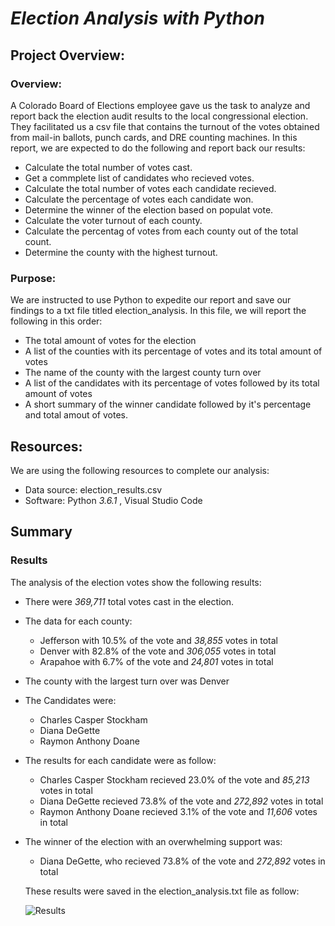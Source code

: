 # ***Election Analysis with Python***

## **Project Overview:**

### Overview:

A Colorado Board of Elections employee gave us the task to analyze and report back the election audit results to the local congressional election. They facilitated us a csv file that contains the turnout of the votes obtained from mail-in ballots, punch cards, and DRE counting machines. In this report, we are expected to do the following and report back our results:

- Calculate the total number of votes cast.
- Get a commplete list of candidates who recieved votes.
- Calculate the total number of votes each candidate recieved.
- Calculate the percentage of votes each candidate won.
- Determine the winner of the election based on populat vote.
- Calculate the voter turnout of each county.
- Calculate the percentag of votes from each county out of the total count.
- Determine the county with the highest turnout.

### Purpose:

We are instructed to use Python to expedite our report and save our findings to a txt file titled election_analysis. In this file, we will report the following in this order:
- The total amount of votes for the election
- A list of the counties with its percentage of votes and its total amount of votes
- The name of the county with the largest county turn over
- A list of the candidates with its percentage of votes followed by its total amount of votes
- A short summary of the winner candidate followed by it's percentage and total amout of votes.

## **Resources:**

We are using the following resources to complete our analysis:

- Data source: election_results.csv
- Software: Python *3.6.1* , Visual Studio Code

## **Summary**

### Results
The analysis of the election votes show the following results:

 - There were *369,711* total votes cast in the election.
  
  - The data for each county:
    - Jefferson with 10.5% of the vote and *38,855* votes in total
    - Denver with 82.8% of the vote and *306,055* votes in total
    - Arapahoe with 6.7% of the vote and *24,801* votes in total
    
  - The county with the largest turn over was Denver 
  
  - The Candidates were:
      - Charles Casper Stockham
      - Diana DeGette
      - Raymon Anthony Doane
      
  - The results for each candidate were as follow:
      - Charles Casper Stockham recieved 23.0% of the vote and *85,213* votes in total
      - Diana DeGette recieved 73.8% of the vote and *272,892* votes in total
      - Raymon Anthony Doane recieved 3.1% of the vote and *11,606* votes in total
      
  - The winner of the election with an overwhelming support was:
      - Diana DeGette, who recieved 73.8% of the vote and *272,892* votes in total
    
    These results were saved in the election_analysis.txt file as follow:
    
    ![Results](https://user-images.githubusercontent.com/111034667/190249791-be46c7cc-6339-40ff-8e90-b36e566762ea.png)
    
## 
  

